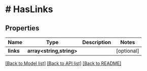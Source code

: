 # # HasLinks

## Properties

Name | Type | Description | Notes
------------ | ------------- | ------------- | -------------
**links** | **array<string,string>** |  | [optional]

[[Back to Model list]](../../README.md#models) [[Back to API list]](../../README.md#endpoints) [[Back to README]](../../README.md)
